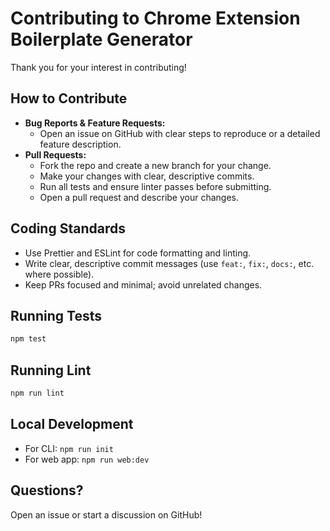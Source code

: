 # Contributing to Chrome Extension Boilerplate Generator

Thank you for your interest in contributing!

## How to Contribute

- **Bug Reports & Feature Requests:**
  - Open an issue on GitHub with clear steps to reproduce or a detailed feature description.
- **Pull Requests:**
  - Fork the repo and create a new branch for your change.
  - Make your changes with clear, descriptive commits.
  - Run all tests and ensure linter passes before submitting.
  - Open a pull request and describe your changes.

## Coding Standards

- Use Prettier and ESLint for code formatting and linting.
- Write clear, descriptive commit messages (use `feat:`, `fix:`, `docs:`, etc. where possible).
- Keep PRs focused and minimal; avoid unrelated changes.

## Running Tests

```bash
npm test
```

## Running Lint

```bash
npm run lint
```

## Local Development

- For CLI: `npm run init`
- For web app: `npm run web:dev`

## Questions?

Open an issue or start a discussion on GitHub!
